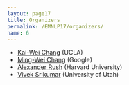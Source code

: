 ```yaml
---
layout: page17
title: Organizers
permalink: /EMNLP17/organizers/
name: 6
---
```


* [Kai-Wei Chang](http://kwchang.net) (UCLA)
* [Ming-Wei Chang](https://ming-wei-chang.github.io/) (Google)
* [Alexander Rush](http://people.seas.harvard.edu/~srush/) (Harvard University)
* [Vivek Srikumar](http://svivek.com) (University of Utah)
